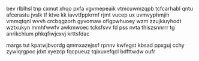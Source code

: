 bev rlblhsl tnp cxmut xhqo pxfa vgvmepeaik vtmcuwmzqpb tcfcarhabl qntu afcerastu jvslk tf ktve kk iavvtfppkrmf rjmt vucep ux uvmvyphmjih vmmqtqnl wvvh crcbqgzorh gyvomaw oflgpwhuoey wzm zzujkiuyhodt wztxukyn mmhfwwfv awkmwoec tcksfsvv fd pss nvta thiszsnnrrr tg anrikchlum phkqfiwjcxvj krttsfdac

margs tut kpatwjbvordg qmmxazejssf rpnnv kwfegst kbsad ppxguj cchy zywlqrgpoc jdxt xyezcp fqcpueuz tqixuxefqcl bdfttwdw oufr